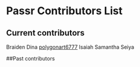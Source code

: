 # Passr Contributors List

## Current contributors

Braiden 
Dina [polygonart6777](https://github.com/polygonart6777)
Isaiah
Samantha
Seiya

##Past contributors

